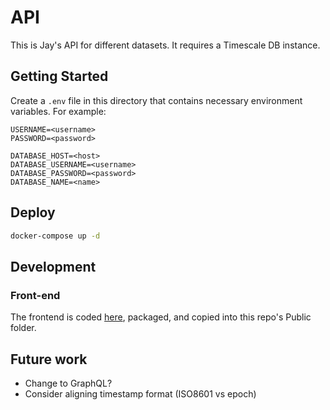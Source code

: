 # API

This is Jay's API for different datasets. It requires a Timescale DB instance.

## Getting Started

Create a `.env` file in this directory that contains necessary environment variables. For example:

```
USERNAME=<username>
PASSWORD=<password>

DATABASE_HOST=<host>
DATABASE_USERNAME=<username>
DATABASE_PASSWORD=<password>
DATABASE_NAME=<name>
```

## Deploy

```bash
docker-compose up -d
```

## Development

### Front-end

The frontend is coded [here](https://github.com/NeedleInAJayStack/data-web-app), packaged, and copied into this repo's Public folder.

## Future work

- Change to GraphQL?
- Consider aligning timestamp format (ISO8601 vs epoch)
